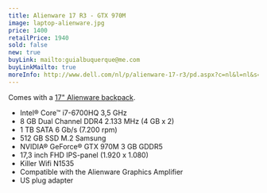 ```yaml
---
title: Alienware 17 R3 - GTX 970M
image: laptop-alienware.jpg
price: 1400
retailPrice: 1940
sold: false
new: true
buyLink: mailto:guialbuquerque@me.com
buyLinkMailto: true
moreInfo: http://www.dell.com/nl/p/alienware-17-r3/pd.aspx?c=nl&l=nl&s=dhs
---
```


Comes with a [17" Alienware backpack](https://www.amazon.de/Alienware-Orion-Laptop-Backpack-Screen/dp/B001GI5CSA/ref=sr_1_2?ie=UTF8&qid=1472638431&sr=8-2&keywords=alienware+backpack).

- Intel® Core™ i7-6700HQ 3,5 GHz
- 8 GB Dual Channel DDR4 2.133 MHz (4 GB x 2)
- 1 TB SATA 6 Gb/s (7.200 rpm)
- 512 GB SSD M.2 Samsung
- NVIDIA® GeForce® GTX 970M 3 GB GDDR5
- 17,3 inch FHD IPS-panel (1.920 x 1.080)
- Killer Wifi N1535
- Compatible with the Alienware Graphics Amplifier
- US plug adapter